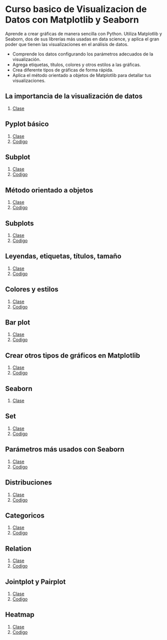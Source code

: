 # Curso basico de Visualizacion de Datos con Matplotlib y Seaborn

Aprende a crear gráficas de manera sencilla con Python. Utiliza Matplotlib y Seaborn, dos de sus librerías más usadas en data science, y aplica el gran poder que tienen las visualizaciones en el análisis de datos.

* Comprende los datos configurando los parámetros adecuados de la visualización.
* Agrega etiquetas, títulos, colores y otros estilos a las gráficas.
* Crea diferente tipos de gráficas de forma rápida.
* Aplica el método orientado a objetos de Matplotlib para detallar tus visualizaciones.

## La importancia de la visualización de datos
1. [Clase](https://platzi.com/clases/2913-matplotlib-seaborn/47937-la-importancia-de-la-visualizacion-de-datos/)

## Pyplot básico
1. [Clase](https://platzi.com/clases/2913-matplotlib-seaborn/47938-pyplot-basico/)
2. [Codigo](pyplot.ipynb)

## Subplot
1. [Clase](https://platzi.com/clases/2913-matplotlib-seaborn/47939-subplot/)
2. [Codigo](suplot.ipynb)

## Método orientado a objetos
1. [Clase](https://platzi.com/clases/2913-matplotlib-seaborn/47940-metodo-orientado-a-objetos/)
2. [Codigo](orientado_a_objetos.ipynb.ipynb)

## Subplots
1. [Clase](https://platzi.com/clases/2913-matplotlib-seaborn/47941-subplots/)
2. [Codigo](subplots.ipynb)

## Leyendas, etiquetas, títulos, tamaño
1. [Clase](https://platzi.com/clases/2913-matplotlib-seaborn/47942-leyendas-etiquetas-titulos-tamano/)
2. [Codigo](contexto_graficas.ipynb)

## Colores y estilos
1. [Clase](https://platzi.com/clases/2913-matplotlib-seaborn/47943-colores-y-estilos/)
2. [Codigo](colores_estilos.ipynb)

## Bar plot
1. [Clase](hhttps://platzi.com/clases/2913-matplotlib-seaborn/47944-bar-plot/)
2. [Codigo](bar_plot.ipynb)

## Crear otros tipos de gráficos en Matplotlib
1. [Clase](https://platzi.com/clases/2913-matplotlib-seaborn/47945-crear-otro-tipo-de-graficas/)
2. [Codigo](otras_graficas.ipynbs.)


## Seaborn
1. [Clase](https://platzi.com/clases/2913-matplotlib-seaborn/47946-seaborn/)

## Set
1. [Clase](https://platzi.com/clases/2913-matplotlib-seaborn/47947-set/)
2. [Codigo](seaborn.ipynb)


## Parámetros más usados con Seaborn
1. [Clase](https://platzi.com/clases/2913-matplotlib-seaborn/47948-parametros-mas-usados-con-seaborn/)
2. [Codigo](seaborn.ipynb)


## Distribuciones
1. [Clase](https://platzi.com/clases/2913-matplotlib-seaborn/47949-distribuciones/)
2. [Codigo](seaborn.ipynb)

## Categoricos
1. [Clase](https://platzi.com/clases/2913-matplotlib-seaborn/47950-categoricos/)
2. [Codigo](seaborn.ipynb)

## Relation
1. [Clase](https://platzi.com/clases/2913-matplotlib-seaborn/47951-relation/)
2. [Codigo](seaborn.ipynb)

## Jointplot y Pairplot
1. [Clase](https://platzi.com/clases/2913-matplotlib-seaborn/47952-jointplot-y-pairplot/)
2. [Codigo](seaborn.ipynb)

## Heatmap
1. [Clase](https://platzi.com/clases/2913-matplotlib-seaborn/47953-heatmap/)
2. [Codigo](seaborn.ipynb)

